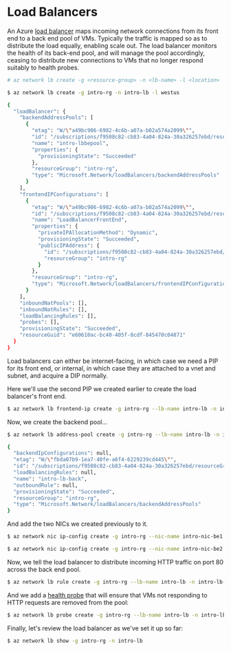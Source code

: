 Load Balancers
==============

An Azure [load balancer](https://docs.microsoft.com/en-us/azure/load-balancer/load-balancer-overview#load-balancer-features)
 maps incoming network connections from its front end to a back end pool of 
VMs.  Typically the traffic is mapped so as to distribute the load
equally, enabling scale out.  The load balancer monitors the health of
its back-end pool, and will manage the pool accordingly, ceasing to
distribute new connections to VMs that no longer respond suitably to health
probes.

```bash
# az network lb create -g <resource-group> -n <lb-name> -l <location>

$ az network lb create -g intro-rg -n intro-lb -l westus

{
  "loadBalancer": {
    "backendAddressPools": [
      {
        "etag": "W/\"a49bc906-6982-4c6b-a07a-b02a574a2099\"",
        "id": "/subscriptions/f9508c82-cb83-4a04-824a-30a326257ebd/resourceGroups/intro-rg/providers/Microsoft.Network/loadBalancers/intro-lb/backendAddressPools/intro-lbbepool",
        "name": "intro-lbbepool",
        "properties": {
          "provisioningState": "Succeeded"
        },
        "resourceGroup": "intro-rg",
        "type": "Microsoft.Network/loadBalancers/backendAddressPools"
      }
    ],
    "frontendIPConfigurations": [
      {
        "etag": "W/\"a49bc906-6982-4c6b-a07a-b02a574a2099\"",
        "id": "/subscriptions/f9508c82-cb83-4a04-824a-30a326257ebd/resourceGroups/intro-rg/providers/Microsoft.Network/loadBalancers/intro-lb/frontendIPConfigurations/LoadBalancerFrontEnd",
        "name": "LoadBalancerFrontEnd",
        "properties": {
          "privateIPAllocationMethod": "Dynamic",
          "provisioningState": "Succeeded",
          "publicIPAddress": {
            "id": "/subscriptions/f9508c82-cb83-4a04-824a-30a326257ebd/resourceGroups/intro-rg/providers/Microsoft.Network/publicIPAddresses/PublicIPintro-lb",
            "resourceGroup": "intro-rg"
          }
        },
        "resourceGroup": "intro-rg",
        "type": "Microsoft.Network/loadBalancers/frontendIPConfigurations"
      }
    ],
    "inboundNatPools": [],
    "inboundNatRules": [],
    "loadBalancingRules": [],
    "probes": [],
    "provisioningState": "Succeeded",
    "resourceGuid": "e60610ac-bc40-405f-8cdf-845470c04871"
  }
}
```

Load balancers can either be internet-facing, in which case we need a PIP
for its front end, or internal, in which case they are attached to a vnet
and subnet, and acquire a DIP normally.

Here we'll use the second PIP we created earlier to create the load 
balancer's front end.

```bash
$ az network lb frontend-ip create -g intro-rg --lb-name intro-lb -n intro-lb-front --public-ip-address intro-pip-lb
```

Now, we create the backend pool...

```bash
$ az network lb address-pool create -g intro-rg --lb-name intro-lb -n intro-lb-back

{
  "backendIpConfigurations": null,
  "etag": "W/\"fbda07b9-1ea7-40fe-a6f4-6229239cd445\"",
  "id": "/subscriptions/f9508c82-cb83-4a04-824a-30a326257ebd/resourceGroups/intro-rg/providers/Microsoft.Network/loadBalancers/intro-lb/backendAddressPools/intro-lb-back",
  "loadBalancingRules": null,
  "name": "intro-lb-back",
  "outboundRule": null,
  "provisioningState": "Succeeded",
  "resourceGroup": "intro-rg",
  "type": "Microsoft.Network/loadBalancers/backendAddressPools"
}
```

And add the two NICs we created previously to it.

```bash
$ az network nic ip-config create -g intro-rg --nic-name intro-nic-be1 -n default-ip-config --lb-address-pools /subscriptions/f9508c82-cb83-4a04-824a-30a326257ebd/resourceGroups/intro-rg/providers/Microsoft.Network/loadBalancers/intro-lb/backendAddressPools/intro-lb-back
```

```bash
$ az network nic ip-config create -g intro-rg --nic-name intro-nic-be2 -n default-ip-config --lb-address-pools /subscriptions/f9508c82-cb83-4a04-824a-30a326257ebd/resourceGroups/intro-rg/providers/Microsoft.Network/loadBalancers/intro-lb/backendAddressPools/intro-lb-back
```

Now, we tell the load balancer to distribute incoming  HTTP traffic on port 80
across the back end pool.

```bash
$ az network lb rule create -g intro-rg --lb-name intro-lb -n intro-lb-rule-http --protocol tcp --frontend-port 80 --backend-port 80 --frontend-ip-name intro-lb-front --backend-pool-name intro-lb-back
```
 
And we add a [health probe](https://docs.microsoft.com/en-us/azure/load-balancer/load-balancer-custom-probe-overview) that will ensure that VMs not responding
to HTTP requests are removed from the pool:

```bash
$ az network lb probe create -g intro-rg --lb-name intro-lb -n intro-lb-probe-http --protocol tcp --port 80
```

Finally, let's review the load balancer as we've set it up so far:

```bash
$ az network lb show -g intro-rg -n intro-lb
```
